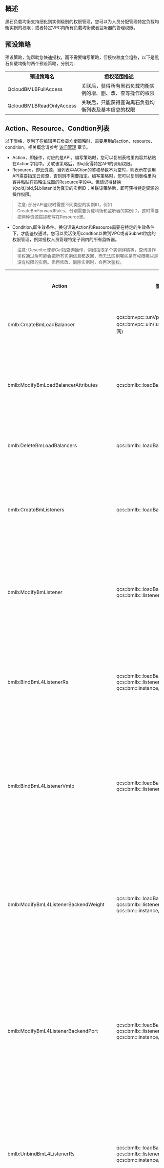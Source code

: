 ## 概述
黑石负载均衡支持细化到实例级别的权限管理，您可以为人员分配管理特定负载均衡实例的权限；或者特定VPC内所有负载均衡或者监听器的管理权限。

## 预设策略
预设策略，能帮助您快速授权，而不需要编写策略，但授权粒度会粗些，以下是黑石负载均衡的两个预设策略，分别为:
<table>
<tr>
<th>预设策略名</th>
<th>授权范围描述</th>

</tr>

<tr>
<td>	QcloudBMLBFullAccess</td>
<td>关联后，获得所有黑石负载均衡实例的增、删、改、查等操作的权限</td>
</tr>

<tr>
<td>QcloudBMLBReadOnlyAccess</td>
<td>关联后，只能获得查询黑石负载均衡列表及基本信息的权限</td>
</tr>

</table>


## Action、Resource、Condtion列表
以下表格，罗列了在编辑黑石负载均衡策略时，需要用到的action、resource、condition。相关概念请参考 [访问管理](https://cloud.tencent.com/document/product/598/10603) 章节。

 - Action，即操作，对应的是API。编写策略时，您可以复制表格里内容并粘贴在Action字段中。关联该策略后，即可获得特定API的调用权限。
 - Resource，即云资源，当列表中ACtion的鉴权参数不为空时，则表示在调用API需要指定云资源，否则则不需要指定。编写策略时，您可以复制表格里内容并粘贴在策略生成器的Resource字段中。但请记得替换$VpcId,$lbId,$LblistenId为真实的实例ID；关联该策略后，即可获得特定资源的操作权限。
 > 注意:
 > 部分API鉴权时需要不同类型的实例ID，例如CreateBmForwardRules，分别需要负载均衡和监听器的实例ID，这时需要把两种资源描述都写在Resource里。

- Condition,即生效条件。换句话说Action和Resource需要在特定的生效条件下，才能鉴权通过。您可以灵活使用condtion以做到VPC或者Subnet粒度的权限管理，例如授权人员管理特定子网内的所有监听器。
 > 注意:
 > Describe*或者Get*指查询操作，例如拉取多个实例详情等，查询操作鉴权通过后可能会把所有实例信息都返回，而无法区别哪些是有权限哪些是没有权限的实例。但再修改、删除实例时，会再次鉴权。

<table>
<tr>
<th>Action</th>
<th>鉴权参数</th>
	<th>功能描述</th>
	<th>条件密钥</th>
</tr>



<tr>
<td>bmlb:CreateBmLoadBalancer</td>
<td>qcs::bmvpc:::unVpcId/$unVpcId<br/>qcs::bmvpc::uin/:unSubnetId/$SubnetId(内网)</td>
	<td>创建负载均衡</td>
	<td></td>
	
</tr>


<tr>
<td>bmlb:ModifyBmLoadBalancerAttributes</td>
<td>qcs::bmlb:::loadBalancerId/$Lbid</td>
	<td>修改负载均衡属性信息</td>
	<td>bmvpc:unVpcId<br/>bmvpc:unSubnetId</td>
	
</tr>

<tr>
<td>bmlb:DeleteBmLoadBalancers</td>
<td>qcs::bmlb:::loadBalancerId/$Lbid</td>
	<td>删除负载均衡</td>
	<td>bmvpc:unVpcId<br/>bmvpc:unSubnetId</td>	
</tr>

<tr>
<td>bmlb:CreateBmListeners</td>
<td>qcs::bmlb:::loadBalancerId/$Lbid</td>
	<td>创建负载均衡四层监听器</td>
	<td>bmvpc:unVpcId<br/>bmvpc:unSubnetId</td>	
</tr>


<tr>
<td>bmlb:ModifyBmListener</td>
<td>qcs::bmlb:::loadBalancerId/$Lbid<br/>qcs::bmlb:::listenerId/$LlistenId</td>
	<td>创建负载均衡四层监听器</td>
	<td>bmvpc:unVpcId<br/>bmvpc:unSubnetId</td>	
</tr>

<tr>
<td>bmlb:BindBmL4ListenerRs</td>
<td>qcs::bmlb:::loadBalancerId/$Lbid<br/>qcs::bmlb:::listenerId/$LlistenId<br/>qcs::bm:::instance/$InstanceId</td>
	<td>绑定物理服务器到四层监听器</td>
	<td>bmvpc:unVpcId<br/>bmvpc:unSubnetId</td>	
</tr>

<tr>
<td>bmlb:BindBmL4ListenerVmIp</td>
<td>qcs::bmlb:::loadBalancerId/$Lbid<br/>qcs::bmlb:::listenerId/$LlistenId</td>
	<td>绑定虚机IP到负载均衡四层监听器</td>
	<td>bmvpc:unVpcId<br/>bmvpc:unSubnetId</td>	
</tr>



<tr>
<td>bmlb:ModifyBmL4ListenerBackendWeight</td>
<td>qcs::bmlb:::loadBalancerId/$Lbid<br/>qcs::bmlb:::listenerId/$LlistenId<br/>qcs::bm:::instance/$InstanceId</td>
	<td>修改负载均衡四层监听器后端实例权重</td>
	<td>bmvpc:unVpcId<br/>bmvpc:unSubnetId</td>	
</tr>

<tr>
<td>bmlb:ModifyBmL4ListenerBackendPort</td>
<td>qcs::bmlb:::loadBalancerId/$Lbid<br/>qcs::bmlb:::listenerId/$LlistenId<br/>qcs::bm:::instance/$InstanceId</td>
	<td>修改负载均衡四层监听器后端实例端口</td>
	<td>bmvpc:unVpcId<br/>bmvpc:unSubnetId</td>	
</tr>


<tr>
<td>bmlb:UnbindBmL4ListenerRs</td>
<td>qcs::bmlb:::loadBalancerId/$Lbid<br/>qcs::bmlb:::listenerId/$LlistenId<br/>qcs::bm:::instance/$InstanceId</td>
	<td>解绑负载均衡四层监听器物理服务器</td>
	<td>bmvpc:unVpcId<br/>bmvpc:unSubnetId</td>	
</tr>

<tr>
<td>bmlb:UnbindBmL4ListenerVmIp</td>
<td>qcs::bmlb:::loadBalancerId/$Lbid<br/>qcs::bmlb:::listenerId/$LlistenId</td>
	<td>解绑负载均衡四层监听器虚机IP</td>
	<td>bmvpc:unVpcId<br/>bmvpc:unSubnetId</td>	
</tr>

<tr>
<td>bmlb:DeleteBmListeners</td>
<td>qcs::bmlb:::loadBalancerId/$Lbid<br/>qcs::bmlb:::listenerId/$LlistenId</td>
	<td>删除负载均衡四层监听器</td>
	<td>bmvpc:unVpcId<br/>bmvpc:unSubnetId</td>	
</tr>

<tr>
<td>bmlb:CreateBmForwardListeners</td>
<td>qcs::bmlb:::loadBalancerId/$Lbid</td>
	<td>创建负载均衡七层监听器</td>
	<td>bmvpc:unVpcId<br/>bmvpc:unSubnetId</td>	
</tr>



<tr>
<td>bmlb:ModifyBmForwardListener</td>
<td>qcs::bmlb:::loadBalancerId/$Lbid<br/>qcs::bmlb:::listenerId/$LlistenId</td>
	<td>修改负载均衡七层监听器</td>
	<td>bmvpc:unVpcId<br/>bmvpc:unSubnetId</td>	
</tr>

<tr>
<td>bmlb:CreateBmForwardRules</td>
<td>qcs::bmlb:::loadBalancerId/$Lbid<br/>qcs::bmlb:::listenerId/$LlistenId</td>
	<td>创建负载均衡七层转发规则</td>
	<td>bmvpc:unVpcId<br/>bmvpc:unSubnetId</td>	
</tr>



<tr>
<td>bmlb:ModifyBmForwardLocation</td>
<td>qcs::bmlb:::loadBalancerId/$Lbid<br/>qcs::bmlb:::listenerId/$LlistenId</td>
	<td>修改负载均衡七层转发路径</td>
	<td>bmvpc:unVpcId<br/>bmvpc:unSubnetId</td>	
</tr>

<tr>
<td>bmlb:BindBmLocationInstances</td>
<td>qcs::bmlb:::loadBalancerId/$Lbid<br/>qcs::bmlb:::listenerId/$LlistenId<br/>qcs::bm:::instance/$InstanceId</td>
	<td>绑定物理服务器到七层转发路径</td>
	<td>bmvpc:unVpcId<br/>bmvpc:unSubnetId</td>	
</tr>

<tr>
<td>bmlb:BindBmL7LocationVmIp</td>
<td>qcs::bmlb:::loadBalancerId/$Lbid<br/>qcs::bmlb:::listenerId/$LlistenId</td>
	<td>绑定虚机IP到负载均衡七层转发路径</td>
	<td>bmvpc:unVpcId<br/>bmvpc:unSubnetId</td>	
</tr>



<tr>
<td>bmlb:ModifyBmLocationBackendWeight</td>
<td>qcs::bmlb:::loadBalancerId/$Lbid<br/>qcs::bmlb:::listenerId/$LlistenId<br/>qcs::bm:::instance/$InstanceId</td>
	<td>修改负载均衡七层转发路径后端实例权重</td>
	<td>bmvpc:unVpcId<br/>bmvpc:unSubnetId</td>	
</tr>

<tr>
<td>bmlb:ModifyBmLocationBackendPort</td>
<td>qcs::bmlb:::loadBalancerId/$Lbid<br/>qcs::bmlb:::listenerId/$LlistenId<br/>qcs::bm:::instance/$InstanceId</td>
	<td>修改负载均衡七层转发路径后端实例端口</td>
	<td>bmvpc:unVpcId<br/>bmvpc:unSubnetId</td>	
</tr>

<tr>
<td>bmlb:UnbindBmLocationInstances</td>
<td>qcs::bmlb:::loadBalancerId/$Lbid<br/>qcs::bmlb:::listenerId/$LlistenId<br/>qcs::bm:::instance/$InstanceId</td>
	<td>解绑物理服务器到七层转发路径</td>
	<td>bmvpc:unVpcId<br/>bmvpc:unSubnetId</td>	
</tr>


<tr>
<td>bmlb:UnbindBmL7LocationVmIp</td>
<td>qcs::bmlb:::loadBalancerId/$Lbid<br/>qcs::bmlb:::listenerId/$LlistenId</td>
	<td>解绑负载均衡七层转发路径虚机IP</td>
	<td>bmvpc:unVpcId<br/>bmvpc:unSubnetId</td>	
</tr>

<tr>
<td>bmlb:DeleteBmForwardRules</td>
<td>qcs::bmlb:::loadBalancerId/$Lbid</td>
	<td>删除负载均衡七层转发规则</td>
	<td>bmvpc:unVpcId<br/>bmvpc:unSubnetId</td>	
</tr>

<tr>
<td>bmlb:ModifyBmLoadBalancerChargeMode</td>
<td>qcs::bmlb:::loadBalancerId/$Lbid<br/>qcs::bmlb:::listenerId/$LlistenId</td>
	<td>更改黑石LB的计费方式</td>
	<td>bmvpc:unVpcId<br/>bmvpc:unSubnetId</td>	
</tr>

<tr>
<td>bmlb:ModifyBmL4ListenerBackendProbePort</td>
<td>qcs::bmlb:::loadBalancerId/$Lbid<br/>qcs::bmlb:::listenerId/$LlistenId<br/>qcs::bm:::instance/$InstanceId</td>
	<td>修改4层LB后端实例探测端口</td>
	<td>bmvpc:unVpcId<br/>bmvpc:unSubnetId</td>	
</tr>

<tr>
<td>bmlb:DescribeBmListeners</td>
<td></td>
	<td>获取负载均衡四层监听器</td>
	<td></td>
	
</tr>

<tr>
<td>bmlb:DescribeBmListenerInfo</td>
<td></td>
	<td>获取负载均衡四层监听器详细信息</td>
	<td></td>
	
</tr>

<tr>
<td>bmlb:DescribeBmBindInfo</td>
<td></td>
	<td>获取主机的负载均衡的绑定详情</td>
	<td></td>
	
</tr>

<tr>
<td>bmlb:DescribeBmVportInfo</td>
<td></td>
	<td>获取负载均衡端口信息</td>
	<td></td>
	
</tr>
<tr>
<td>bmlb:DescribeBmLoadBalancers</td>
<td></td>
	<td>获取负载均衡实例列表</td>
	<td></td>
	
</tr>

<tr>
<td>bmlb:DescribeBmL4ListenerBackends</td>
<td></td>
	<td>获取负载均衡四层监听器绑定的主机列表</td>
	<td></td>
	
</tr>

<tr>
<td>bmlb:DescribeBmForwardListeners</td>
<td></td>
	<td>获取负载均衡七层监听器</td>
	<td></td>
	
</tr>

<tr>
<td>bmlb:DescribeBmForwardListenerInfo</td>
<td></td>
	<td>获取负载均衡七层监听器详细信息</td>
	<td></td>
	
</tr>

<tr>
<td>bmlb:DescribeBmForwardRules</td>
<td></td>
	<td>获取负载均衡七层转发规则</td>
	<td></td>
	
</tr>

<tr>
<td>bmlb:DescribeBmLocationBackends</td>
<td></td>
	<td>获取负载均衡七层转发路径绑定的主机列表</td>
	<td></td>
	
</tr>

<tr>
<td>bmlb:UploadBmCert</td>
<td></td>
<td>创建负载均衡证书</td>
<td></td>
</tr>
<tr>
<td>bmlb:GetBmCertDetail</td>
<td></td>
<td>获取负载均衡证书详情</td>
<td></td>
</tr>
<tr>
<td>bmlb:ReplaceBmCert</td>
<td></td>
<td>更新负载均衡证书</td>
<td>qcs::bmlb::uin/:certId/$certId</td>
</tr>
</table>

## Condition(生效条件）

灵活使用Condtion，即可做到vpc或者Subnet粒度的权限管理，例如授权管理特定Vpc内的所有负载均衡

>在使用Condtion时，要做到Vpc或者Subetnet粒度的授权，策略的Resource字段建议只需填写"*"

### 书写规范

```
"condition":
{
"Option1":{"key1":["value1","value2"]),"key2":["value1","value2"])},
"Option2":{"key1":["value1","value2"]),"key2":["value1","value2"])}
}
```

Option即操作符，理解为传入的鉴权参数和key的运算规则。Key和Value是对应的，以下是对应关系。传入的鉴权参数经过运算后应该满足key和value的要求。
<table>
<tr><th>key</th><th>value</th></tr>
<tr><td>bmvpc:unVpcId</td><td>vpc-yyyyyy(Vpc的实例Id)</td></tr>
<tr><td>bmvpc:unSubnetId</td><td>subnet-xxxxx(Subnet的实例Id)</td></tr>
</table>



### 操作符(Option)
黑石负载均衡只推荐使用`string_equal`以及`for_all_value:string_equal_if_exist`：

 - string_equal，用于condition只有一个key和一个value的情况，要求传入的鉴权参数满足key:value，可以做到特定vpc或者subnet的授权。
 - for_all_value:string_equal_if_exist，用于condition有一个key多个value的情况key:value1,value2，可以做到多个vpc或者subnet的授权。


### 例子
策略如下:

```
{
"version":"2.0",
"statement":[
{
"effect":"allow",
"action":[
"bmlb:BindBmL4ListenerRs"
],
"resource":[
"qcs::bmlb:::loadBalancerId/lb-dtrzsshx",
"qcs::bmlb:::listenerId/lbl-6l1q8cdf",
"qcs::bm:::instance/*"
],
"condition":{
"for_all_value:string_equal_if_exist":{
"bmvpc:unSubnetId":[
"subnet-1so5ae8m",
"subnet-jv24ivq0"
]
}
}
}
]
}
```
场景:调用BindBmL4ListenerRs，为内网LB监听器lbl-6l1q8cdf绑定同vpc的物理服务器cpm-6y3le68b时。

1. 鉴权逻辑发现关联了effect:allow的策略且action:bm:BindBmL4ListenerRs和lb,listen,cpm等实例
2. 但前提是，上述三种资源需要在subnet-1so5ae8m或者subnet-jv24ivq0才能鉴权通过。


## 最佳实践
本章节，我们举例两个场景的策略内容和评估逻辑，帮助您了解如何实现黑石服务器的权限分配。

 - 场景 1：授权在vpc-muinpf9p里创建一个外网监听器
 - 场景 2：授权在subnet-c6bzyq4a里的所有内网负载均衡七层监听器创建七层转发路径

### 场景1
策略如下:
```
{
"version":"2.0",
"statement":[
{
"effect":"allow",
"action":[
"bmlb:CreateBmLoadBalancer"
],
"resource":[
"qcs::bmvpc:::unVpcId/vpc-muinpf9p"
]
}
]
}
```

评估逻辑:

调用CreateBmLoadBalancer时，CAM判断传入的VpcId参数是否为vpc-muinpf9p，【是】则鉴权通过，【否】则鉴权失败。


### 场景2
策略如下:
```
{
"version":"2.0",
"statement":[
{
"effect":"allow",
"action":[
"bmlb:CreateBmForwardRules"
],
"resource":[
"qcs::bmlb:::loadBalancerId/*",
"qcs::bmlb:::listenerId/*"
],
"condition":{
"string_equal":{
"bmvpc:unSubnetId":"subnet-c6bzyq4a"
}
}
}
]
}
```

评估逻辑:
当调用CreateBmForwardRules时，CAM会对传入loadBalancerId和listenerId做鉴权，发现满足resource（*）的要求。
但要求两个资源都在子网subnet-c6bzyq4a里，【是】则鉴权通过，【否】则鉴权失败。
